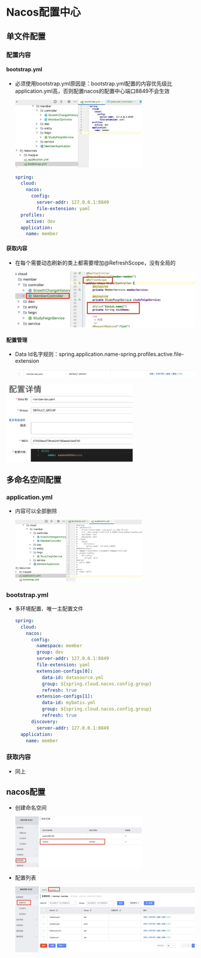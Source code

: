 # Nacos配置中心

## 单文件配置

### 配置内容

#### bootstrap.yml

- 必须使用bootstrap.yml原因是：bootstrap.yml配置的内容优先级比application.yml高，否则配置nacos的配置中心端口8849不会生效

  <img src="../images/image-20210701153858475.png" alt="image-20210701153858475" style="zoom: 33%;" />

  ```yaml
  spring:
    cloud:
      nacos:
        config:
          server-addr: 127.0.0.1:8849
          file-extension: yaml
    profiles:
      active: dev
    application:
      name: member
  ```

#### 获取内容

- 在每个需要动态刷新的类上都需要增加@RefreshScope，没有全局的

  <img src="../images/image-20210701154133757.png" alt="image-20210701154133757" style="zoom:50%;" />

#### 配置管理

- Data Id名字规则：spring.application.name-spring.profiles.active.file-extension

  <img src="../images/image-20210701154340115.png" alt="image-20210701154340115" style="zoom:50%;" />

<img src="../images/image-20210701154355367.png" alt="image-20210701154355367" style="zoom: 33%;" />

## 多命名空间配置

### application.yml

- 内容可以全部删除

  <img src="../images/image-20210701161503653.png" alt="image-20210701161503653" style="zoom: 33%;" />

### bootstrap.yml

- 多环境配置、唯一主配置文件

  ```yaml
  spring:
    cloud:
      nacos:
        config:
          namespace: member
          group: dev
          server-addr: 127.0.0.1:8849
          file-extension: yaml
          extension-configs[0]:
            data-id: datasource.yml
            group: ${spring.cloud.nacos.config.group}
            refresh: true
          extension-configs[1]:
            data-id: mybatis.yml
            group: ${spring.cloud.nacos.config.group}
            refresh: true
        discovery:
          server-addr: 127.0.0.1:8849
    application:
      name: member
  ```

### 获取内容

- 同上

## nacos配置

- 创建命名空间

  <img src="../images/image-20210701161825893.png" alt="image-20210701161825893" style="zoom:33%;" />

- 配置列表

  ![image-20210701161901313](../images/image-20210701161901313.png)


